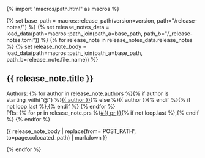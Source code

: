 {% import "macros/path.html" as macros %}

{% set base_path = macros::release_path(version=version, path="/release-notes/") %}
{% set release_notes_data = load_data(path=macros::path_join(path_a=base_path, path_b="/_release-notes.toml")) %}
{% for release_note in release_notes_data.release_notes %}
{% set release_note_body = load_data(path=macros::path_join(path_a=base_path, path_b=release_note.file_name)) %}

## {{ release_note.title }}

<div class="release-feature-meta">
  <div>
    <span class="release-feature-meta-title">Authors:</span>
    {% for author in release_note.authors %}{% if author is starting_with("@") %}<a href="https://github.com/{{ author | trim_start_matches(pat="@") }}" class="release-feature-meta-item">{{ author }}</a>{% else %}<span class="release-feature-meta-item">{{ author }}</span>{% endif %}{% if not loop.last %},{% endif %}
    {% endfor %}
  </div>
  <div>
    <span class="release-feature-meta-title">PRs:</span>
    {% for pr in release_note.prs %}<a class="release-feature-meta-item" href="https://github.com/bevyengine/bevy/pull/{{ pr }}">#{{ pr }}</a>{% if not loop.last %},{% endif %}
    {% endfor %}
  </div>
</div>

{{ release_note_body | replace(from='POST_PATH', to=page.colocated_path) | markdown }}

{% endfor %}
